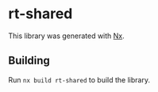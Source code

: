 # rt-shared

This library was generated with [Nx](https://nx.dev).

## Building

Run `nx build rt-shared` to build the library.
